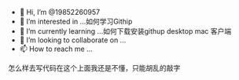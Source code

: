 - 👋 Hi, I’m @19852260957
- 👀 I’m interested in ...如何学习Githip
- 🌱 I’m currently learning ...如何下载安装githup desktop mac 客户端
- 💞️ I’m looking to collaborate on ...
- 📫 How to reach me ...

<!---
19852260957/19852260957 is a ✨ special ✨ repository because its `README.md` (this file) appears on your GitHub profile.
You can click the Preview link to take a look at your changes.
--->
怎么样去写代码在这个上面我还是不懂，只能胡乱的敲字
